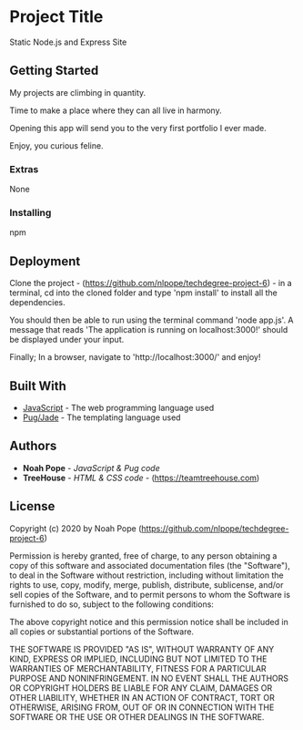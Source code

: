 # Project Title

Static Node.js and Express Site

## Getting Started

My projects are climbing in quantity.

Time to make a place where they can all live in harmony.

Opening this app will send you to the very first portfolio I ever made.

Enjoy, you curious feline.

### Extras

None

### Installing

npm

## Deployment

Clone the project - (https://github.com/nlpope/techdegree-project-6) - in a terminal, cd into the cloned folder and type 'npm install' to install all the dependencies.

You should then be able to run using the terminal command 'node app.js'. A message that reads 'The application is running on localhost:3000!' should be displayed under your input.

Finally; In a browser, navigate to 'http://localhost:3000/' and enjoy!

## Built With

- [JavaScript](https://developer.mozilla.org/en-US/docs/Web/JavaScript) - The web programming language used
- [Pug/Jade](https://pugjs.org/api/getting-started.html) - The templating language used

## Authors

- **Noah Pope** - _JavaScript & Pug code_
- **TreeHouse** - _HTML & CSS code_ - (https://teamtreehouse.com)

## License

Copyright (c) 2020 by Noah Pope (https://github.com/nlpope/techdegree-project-6)

Permission is hereby granted, free of charge, to any person obtaining a copy of this software and associated documentation files (the "Software"), to deal in the Software without restriction, including without limitation the rights to use, copy, modify, merge, publish, distribute, sublicense, and/or sell copies of the Software, and to permit persons to whom the Software is furnished to do so, subject to the following conditions:

The above copyright notice and this permission notice shall be included in all copies or substantial portions of the Software.

THE SOFTWARE IS PROVIDED "AS IS", WITHOUT WARRANTY OF ANY KIND, EXPRESS OR IMPLIED, INCLUDING BUT NOT LIMITED TO THE WARRANTIES OF MERCHANTABILITY, FITNESS FOR A PARTICULAR PURPOSE AND NONINFRINGEMENT. IN NO EVENT SHALL THE AUTHORS OR COPYRIGHT HOLDERS BE LIABLE FOR ANY CLAIM, DAMAGES OR OTHER LIABILITY, WHETHER IN AN ACTION OF CONTRACT, TORT OR OTHERWISE, ARISING FROM, OUT OF OR IN CONNECTION WITH THE SOFTWARE OR THE USE OR OTHER DEALINGS IN THE SOFTWARE.

